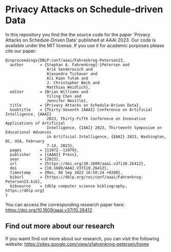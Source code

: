 # Privacy Attacks on Schedule-driven Data

In this repository you find the the source code for the paper 'Privacy Attacks on Schedule-Driven Data' published at AAAI 2023. Our code is available under the MIT license. If you use it for academic purposes please cite our paper:

```
@inproceedings{DBLP:conf/aaai/Fahrenkrog-Petersen23,
  author       = {Stephan A. Fahrenkrog{-}Petersen and
                  Arik Senderovich and
                  Alexandra Tichauer and
                  Ali Kaan Tutak and
                  J. Christopher Beck and
                  Matthias Weidlich},
  editor       = {Brian Williams and
                  Yiling Chen and
                  Jennifer Neville},
  title        = {Privacy Attacks on Schedule-Driven Data},
  booktitle    = {Thirty-Seventh {AAAI} Conference on Artificial Intelligence, {AAAI}
                  2023, Thirty-Fifth Conference on Innovative Applications of Artificial
                  Intelligence, {IAAI} 2023, Thirteenth Symposium on Educational Advances
                  in Artificial Intelligence, {EAAI} 2023, Washington, DC, USA, February
                  7-14, 2023},
  pages        = {11972--11979},
  publisher    = {{AAAI} Press},
  year         = {2023},
  url          = {https://doi.org/10.1609/aaai.v37i10.26412},
  doi          = {10.1609/AAAI.V37I10.26412},
  timestamp    = {Mon, 04 Sep 2023 16:50:24 +0200},
  biburl       = {https://dblp.org/rec/conf/aaai/Fahrenkrog-Petersen23.bib},
  bibsource    = {dblp computer science bibliography, https://dblp.org}
}
```
You can access the corresponding research paper here:
https://doi.org/10.1609/aaai.v37i10.26412
  
## Find out more about our research
If you wamt find out more about our research, you can visit the following website: 
https://sites.google.com/view/sfahrenkrog-petersen/home
